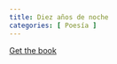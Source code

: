 ```yaml
---
title: Diez años de noche
categories: [ Poesía ]
---
```


<a href="../_drafts/poems.pdf" target="_blank">Get the book</a>
